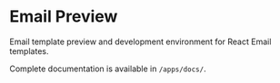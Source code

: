 # Email Preview

Email template preview and development environment for React Email templates.

Complete documentation is available in `/apps/docs/`.
